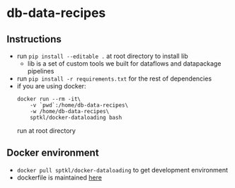 # db-data-recipes

## Instructions
+ run ```pip install --editable .``` at root directory to install lib
    + lib is a set of custom tools we built for dataflows and datapackage pipelines
+ run ```pip install -r requirements.txt``` for the rest of dependencies
+ if you are using docker:
    ```
    docker run --rm -it\
        -v `pwd`:/home/db-data-recipes\
        -w /home/db-data-recipes\
        sptkl/docker-dataloading bash
    ```
    run at root directory

## Docker environment
+ ```docker pull sptkl/docker-dataloading``` to get development environment
+ dockerfile is maintained [here](https://github.com/SPTKL/docker-dataloading)
